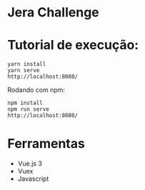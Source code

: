 # Jera Challenge

# Tutorial de execução:


```
yarn install
yarn serve
http://localhost:8080/

```

Rodando com npm:
```
npm install
npm run serve
http://localhost:8080/
```



# Ferramentas

- Vue.js 3
- Vuex
- Javascript
